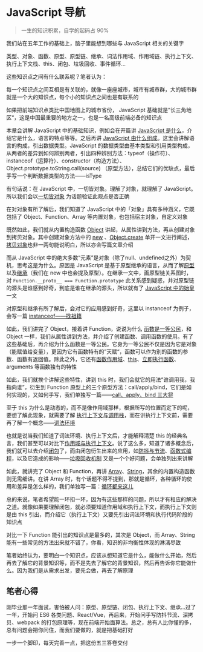 # JavaScript 导航

> 一生的知识积累，自学的起码占 90%

我们站在五年工作的基础上，脑子里能想到哪些与 JavaScript 相关的关键字

类型、对象、函数、原型、原型链、继承、词法作用域、作用域链、执行上下文、执行上下文栈、this、闭包、垃圾回收、事件循环...

这些知识点之间有什么联系呢？笔者认为：

每一个知识点之间互相是有关联的，就像一座座城市，城市有城市群，大的城市群就是一个大的知识点，每个小的知识点之间也是有联系的

如果把前端知识点类比中国地图上的城市省份， JavaScript 基础就是”长三角地区“，这是中国最重要的地方之一，也是一名高级前端必备的知识点

本章会讲解 JavaScript 中的基础知识，例如会在开篇讲 [JavaScript 是什么](./JavaScript是什么.md)，介绍它是什么，语言的特点等等。之后再讲 [JavaScript 由什么组成](./JavaScript由什么组成.md)。这里会讲解语言的构成，引出数据类型。JavaScript 的数据类型由基本类型和引用类型构成，从两者的差异到如何辨别两者，引出四种辨别方法：typeof（操作符）、instanceof（运算符）、constructor（构造方法）、Object.prototype.toString.call(source) （原型方法），总结它们的优缺点，最后手写一个判断数据类型的方法——isType

有句话说：在 JavaScript 中，一切皆对象。理解了对象，就理解了 JavaScript。所以我们会以[一切皆对象](./一切皆对象.md) 为话题验证此观点是否正确

在对对象有所了解后，我们知道了 JavaScript 中的「对象」具有多种涵义，它既包括了 Object、Function、Array 等内置对象，也包括宿主对象，自定义对象

既然如此，我们就从内置构造函数  [Object](./Object.md) 讲起，从属性讲到方法，再从创建对象到拷贝对象。其中创建对象方法中的  [new](./new做了什么.md) 、[Object.create](./Object.create.md) 单开一文进行阐述，[拷贝对象](./拷贝的秘密.md)也非一两句能说明白，所以亦会写篇文章介绍

而从 JavaScript 中的绝大多数“元素”是对象（除了null、undefined之外）为契机，思考这是为什么。原因是 JavaScript 是基于原型继承的语言，从而了解[原型](./原型.md)以及[继承](./继承.md)（我们在 new 中也会提及原型）。在继承一文中，画原型链关系图时，对 `Function.__proto__ === Function.prototype` 此关系感到疑惑，并对原型链的源头是谁感到好奇，到底是谁在继承的源头，所以就有了 [JavaScript 中的始皇](./JavaScript中的始皇.md) 一文

对原型和继承有所了解后，会对它的应用感到好奇，这里以 instanceof 为例子，会写一篇 [instanceof——找祖籍](./instanceof——找祖籍.md)

如此，我们讲完了 Object，接着讲 Function，说说为什么 [函数是一等公民](./Function.md)，和 Object 一样，我们从属性讲到方法，并介绍了创建函数、调用函数的使用。有了这些基础后，再介绍为什么函数是一等公民。它身为一等公民不仅是因为它是对象（能赋值给变量），更因为它有函数特有的”天赋“，函数可以作为别的函数的参数、函数有返回值。除此之外，它还有[函数作用域](./作用域)、[this](this关键字.md)、[立即执行函数](./立即执行函数（IIFE）.md)、arguments 等函数独有的特性

如此，我们就挨个讲解这些特性，讲到 this 时，我们会就它的用法“谁调用我，我指向谁”，衍生到 Function 原型上的三个原型方法：call/apply/bind，它们是如何实现的，又如何手写，我们单独写一篇——[call、apply、bind 三大将](./call、apply、bind三大将.md) 

至于 this 为什么是动态的，而不是像作用域那样，根据所写的位置而定下的呢，要想了解此现象，就需要了解 [执行上下文与调用栈](./执行上下文与调用栈.md)，而在讲执行上下文前，需要再了解一个概念——[词法环境](./词法环境.md)

也就是说当我们知道了词法环境、执行上下文后，才能解释清楚 this 的经典名言，我们甚至可以对比下[作用域与执行上下文](./作用域与执行上下文.md)。说了这么多，知道了诸多概念后，我们就可以去介绍[闭包](./闭包.md)了，而由闭包衍生出来的应用，如[防抖与节流](./防抖与节流.md)、[函数式编程](./函数式编程.md)，以及它造成的影响——[垃圾回收机制](./垃圾回收机制.md) 又是一个个好问题，会单独列出来讲解

如此，就讲完了 Object 和 Function，再讲 [Array](./Array.md)、[String](./String.md)，其余的内置构造函数则无需细讲。在讲 Array 时，有个话题不得不提到，那就是循环，各种循环的使用和差异是怎么样的，我们单独写一篇：[循环都来这儿](./循环都来这儿.md)

总的来说，笔者希望能一环扣一环，因为有这些那样的问题，所以才有相应的解决之道。就像如果要理解闭包，就必须要知道作用域和执行上下文，而执行上下文则是由 this 引出，而介绍它（执行上下文）又要先引出词法环境和执行代码阶段的知识点

对比一下 Function 能引出的知识点是最多的，其次是 Object，而 Array、String 能有一些常见的方法出来就不错了，你看，知识的非均衡性体现的淋漓尽致

笔者始终认为，要明白一个知识点，应该从想知道它是什么，能做什么开始，然后再去了解它的背景知识等，而不是先去了解它的背景知识，然后再告诉你它能做什么。因为我们是从需求出发，要先会做，再去了解原理

## 笔者心得

刚毕业那一年面试，害怕被人问：原型、原型链、闭包、执行上下文、继承...过了一年，开始问 ES6 各类问题、React/Vue，再后来，开始问手写防抖节流、深拷贝、webpack 的打包原理等，现在前端开始面算法。总之，总有人比你懂的多，总有问题会把你问住，而我们要做的，就是把基础打好

一步一个脚印，每天完善一点，把这份五三答卷交付
